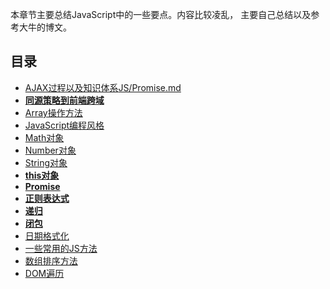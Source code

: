 本章节主要总结JavaScript中的一些要点。内容比较凌乱， 主要自己总结以及参考大牛的博文。

## 目录

* [AJAX过程以及知识体系](/JS/AJAX使用详细介绍.md)[JS/Promise.md](/JS/Promise.md)
* [**同源策略到前端跨域**](/JS/同源策略到前端跨域.md)
* [Array操作方法](/JS/Array操作方法.md)
* [JavaScript编程风格](/JS/Javascript编程风格.md)
* [Math对象](/JS/Math对象.md)
* [Number对象](/JS/Number对象.md)
* [String对象](/JS/String对象.md)
* [**this对象**](/JS/this对象.md)
* [**Promise**](/JS/Promise.md)
* [**正则表达式**](/JS/正则表达式.md)
* [**递归**](/JS/递归.md)
* [**闭包**](/JS/闭包.md)
* [日期格式化](/JS/日期格式化.md)
* [一些常用的JS方法](/JS/一些常用的JS方法.md)
* [数组排序方法](http://www.cnblogs.com/dong-xu/p/7088447.html)
* [DOM遍历](/JS/DOM遍历.md)




